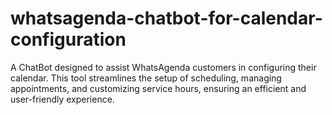 # whatsagenda-chatbot-for-calendar-configuration
A ChatBot designed to assist WhatsAgenda customers in configuring their calendar. This tool streamlines the setup of scheduling, managing appointments, and customizing service hours, ensuring an efficient and user-friendly experience.
